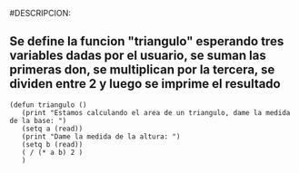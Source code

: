 #DESCRIPCION:
## Se define la funcion "triangulo" esperando tres variables dadas por el usuario, se suman las primeras don, se multiplican por la tercera, se dividen entre 2 y luego se imprime el resultado
 ~~~
(defun triangulo ()
	(print "Estamos calculando el area de un triangulo, dame la medida de la base: ")
	(setq a (read))
	(print "Dame la medida de la altura: ")
	(setq b (read))
	( / (* a b) 2 )
	)
~~~
	
